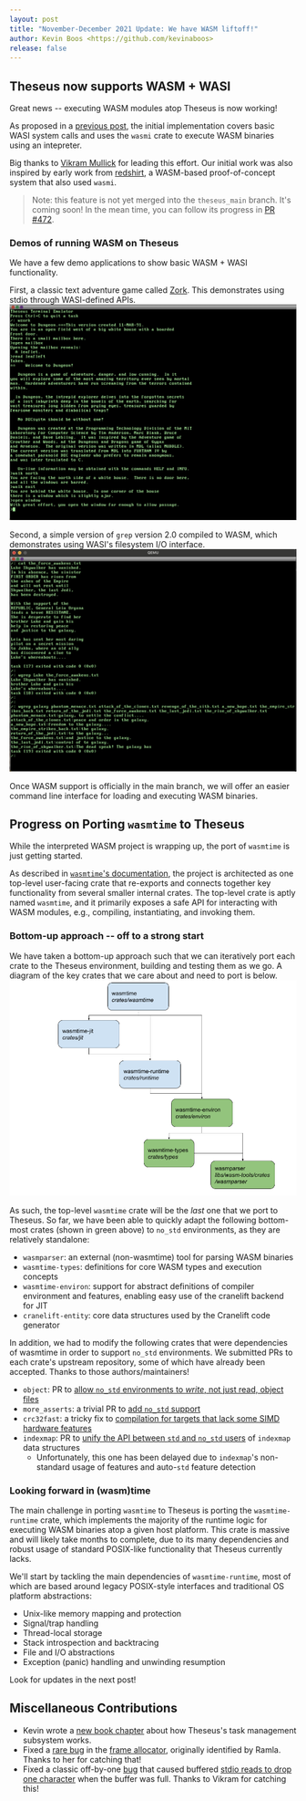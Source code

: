 ```yaml
---
layout: post
title: "November-December 2021 Update: We have WASM liftoff!"
author: Kevin Boos <https://github.com/kevinaboos>
release: false
---
```


## Theseus now supports WASM + WASI

Great news -- executing WASM modules atop Theseus is now working! 

As proposed in a [previous post](2021-11-01-October-Update-WASM.md), the initial implementation covers basic WASI system calls and uses the `wasmi` crate to execute WASM binaries using an intepreter.

Big thanks to [Vikram Mullick](https://github.com/vikrammullick) for leading this effort. Our initial work was also inspired by early work from [redshirt](https://github.com/tomaka/redshirt), a WASM-based proof-of-concept system that also used `wasmi`.

> Note: this feature is not yet merged into the `theseus_main` branch. It's coming soon!
> In the mean time, you can follow its progress in [PR #472](https://github.com/theseus-os/Theseus/pull/472).


### Demos of running WASM on Theseus

We have a few demo applications to show basic WASM + WASI functionality. 

First, a classic text adventure game called [Zork](https://en.wikipedia.org/wiki/Zork#Zork_and_Dungeon). This demonstrates using stdio through WASI-defined APIs.
![zork](/images/2021-posts/wzork.png)

Second, a simple version of `grep` version 2.0 compiled to WASM, which demonstrates using WASI's filesystem I/O interface.
![grep](/images/2021-posts/wgrep.png)

Once WASM support is officially in the main branch, we will offer an easier command line interface for loading and executing WASM binaries.

## Progress on Porting `wasmtime` to Theseus
While the interpreted WASM project is wrapping up, the port of `wasmtime` is just getting started.

As described in [`wasmtime`'s documentation](https://docs.wasmtime.dev/contributing-architecture.html), the project is architected as one top-level user-facing crate that re-exports and connects together key functionality from several smaller internal crates.
The top-level crate is aptly named `wasmtime`, and it primarily exposes a safe API for interacting with WASM modules, e.g., compiling, instantiating, and invoking them.

### Bottom-up approach -- off to a strong start 
We have taken a bottom-up approach such that we can iteratively port each crate to the Theseus environment, building and testing them as we go.
A diagram of the key crates that we care about and need to port is below.
![diagram of wasmtime key crates](/images/2021-posts/wasmtime-crate-structure.png)

As such, the top-level `wasmtime` crate will be the *last* one that we port to Theseus.
So far, we have been able to quickly adapt the following bottom-most crates (shown in green above) to `no_std` environments, as they are relatively standalone:
* `wasmparser`: an external (non-wasmtime) tool for parsing WASM binaries
* `wasmtime-types`: definitions for core WASM types and execution concepts
* `wasmtime-environ`: support for abstract definitions of compiler environment and features, enabling easy use of the cranelift backend for JIT
* `cranelift-entity`: core data structures used by the Cranelift code generator  


In addition, we had to modify the following crates that were dependencies of wasmtime in order to support `no_std` environments. We submitted PRs to each crate's upstream repository, some of which have already been accepted. Thanks to those authors/maintainers!
* `object`: PR to [allow `no_std` environments to *write*, not just read, object files](https://github.com/gimli-rs/object/pull/400)
* `more_asserts`: a trivial PR to [add `no_std` support](https://github.com/thomcc/rust-more-asserts/pull/6)
* `crc32fast`: a tricky fix to [compilation for targets that lack some SIMD hardware features](https://github.com/srijs/rust-crc32fast/pull/22) 
* `indexmap`: PR to [unify the API between `std` and `no_std` users](https://github.com/bluss/indexmap/pull/207) of `indexmap` data structures
    * Unfortunately, this one has been delayed due to `indexmap`'s non-standard usage of features and auto-`std` feature detection


### Looking forward in (wasm)time
The main challenge in porting `wasmtime` to Theseus is porting the `wasmtime-runtime` crate, which implements the majority of the runtime logic for executing WASM binaries atop a given host platform.
This crate is massive and will likely take months to complete, due to its many dependencies and robust usage of standard POSIX-like functionality that Theseus currently lacks.

We'll start by tackling the main dependencies of `wasmtime-runtime`, most of which are based around legacy POSIX-style interfaces and traditional OS platform abstractions:
* Unix-like memory mapping and protection
* Signal/trap handling 
* Thread-local storage
* Stack introspection and backtracing
* File and I/O abstractions 
* Exception (panic) handling and unwinding resumption 


Look for updates in the next post!


## Miscellaneous Contributions
* Kevin wrote a [new book chapter](https://www.theseus-os.com/Theseus/book/subsystems/task.html) about how Theseus's task management subsystem works.
* Fixed a [rare bug](https://github.com/theseus-os/Theseus/issues/451) in the [frame allocator](https://github.com/theseus-os/Theseus/pull/456), originally identified by Ramla. Thanks to her for catching that!
* Fixed a classic off-by-one [bug](https://github.com/theseus-os/Theseus/issues/473) that caused buffered [stdio reads to drop one character](https://github.com/theseus-os/Theseus/commit/983532ac6dc6d7ccd69faf5c62f38e3b9760c4d6) when the buffer was full. Thanks to Vikram for catching this!
